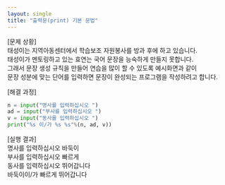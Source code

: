 ```yaml
---
layout: single
title: "출력문(print) 기본 문법"
---
```


[문제 상황]  
태성이는 지역아동센터에서 학습보조 자원봉사를 방과 후에 하고 있습니다.  
태성이가 멘토링하고 있는 효연는 국어 문장을 능숙하게 만들지 못합니다.  
그래서 문장 생성 규칙을 만들어 연습을 많이 할 수 있도록 예시화면과 같이  
문장 성분에 맞는 단어를 입력하면 문장이 완성되는 프로그램을 작성하려고 합니다.  

[해결 과정]  
~~~python
n = input("명사를 입력하십시오 ")
ad = input("부사를 입력하십시오 ")
v = input("동사를 입력하십시오 ")
print("%s 이/가 %s %s"%(n, ad, v))
~~~

[실행 결과]  
명사를 입력하십시오 바둑이  
부사를 입력하십시오 빠르게  
동사를 입력하십시오 뛰어갑니다  
바둑이이/가 빠르게 뛰어갑니다
